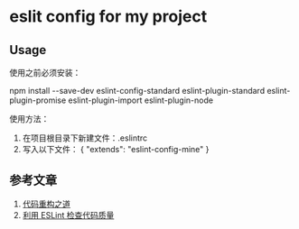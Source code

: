 #  eslit config for my project
## Usage
<p>使用之前必须安装：</p>
npm install --save-dev eslint-config-standard eslint-plugin-standard eslint-plugin-promise eslint-plugin-import eslint-plugin-node
<p>使用方法：</p>
<ol>
  <li>在项目根目录下新建文件：.eslintrc</li>
  <li>写入以下文件：
    {
      "extends": "eslint-config-mine"
    }
  </li>
</ol>

## 参考文章
<ol>
  <li>
    <a href="https://mp.weixin.qq.com/s/vn5BH51CK9F1EDq7gIDODQ">代码重构之道</a>
  </li>
  <li>
    <a href="http://morning.work/page/maintainable-nodejs/getting-started-with-eslint.html">利用 ESLint 检查代码质量</a>
  </li>
</ol>

